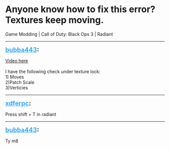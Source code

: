 # Anyone know how to fix this error? Textures keep moving.
Game Modding | Call of Duty: Black Ops 3 | Radiant

---
<strong style="font-size: 1.4em;"><span style="text-decoration: underline;text-decoration-color: #34a7f9;"><span style="color:#34a7f9;">bubba443</span></span>:</strong>

<p><a href="https://imgur.com/a/LKrjHrV">Video here</a><br /><br />I have the following check under texture lock: <br />1) Moves <br />2)Patch Scale <br />3)Verticies</p>

---
<strong style="font-size: 1.4em;"><span style="text-decoration: underline;text-decoration-color: #34a7f9;"><span style="color:#34a7f9;">xdferpc</span></span>:</strong>

<p>Press shift + T in radiant</p>

---
<strong style="font-size: 1.4em;"><span style="text-decoration: underline;text-decoration-color: #34a7f9;"><span style="color:#34a7f9;">bubba443</span></span>:</strong>

<p>Ty m8</p>
